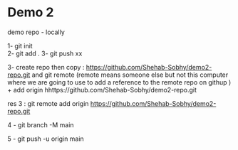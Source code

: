 # Demo 2

demo repo - locally

1- git init  
2- git add .
3- git push xx

3- create repo then copy : https://github.com/Shehab-Sobhy/demo2-repo.git
and git remote (remote means someone else but not this computer where we are going to use to
add a reference to the remote repo on githup ) + add origin hhttps://github.com/Shehab-Sobhy/demo2-repo.git

res 3 : git remote add origin https://github.com/Shehab-Sobhy/demo2-repo.git

4 - git branch -M main

5 - git push -u origin main

